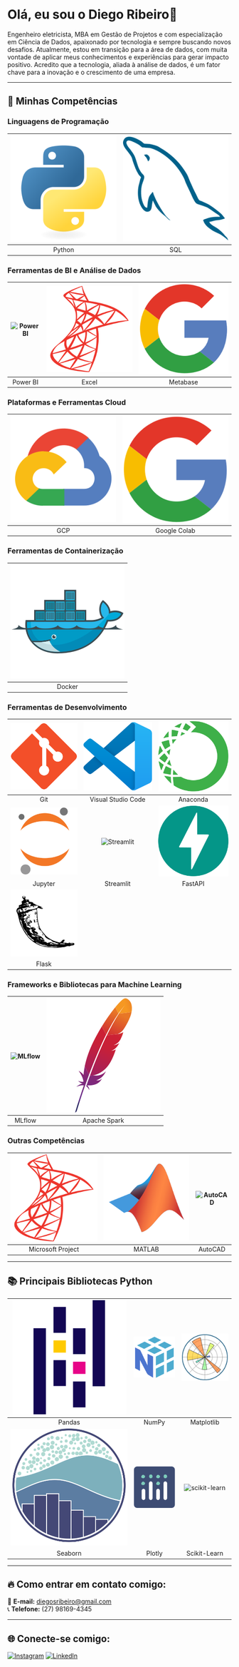 # Olá, eu sou o Diego Ribeiro👋

Engenheiro eletricista, MBA em Gestão de Projetos e com especialização em Ciência de Dados, apaixonado por tecnologia e sempre buscando novos desafios. 
Atualmente, estou em transição para a área de dados, com muita vontade de aplicar meus conhecimentos e experiências para gerar impacto positivo.
Acredito que a tecnologia, aliada à análise de dados, é um fator chave para a inovação e o crescimento de uma empresa.

---

## 🚀 Minhas Competências

### Linguagens de Programação
| ![Python](https://raw.githubusercontent.com/devicons/devicon/master/icons/python/python-original.svg) | ![SQL](https://raw.githubusercontent.com/devicons/devicon/master/icons/mysql/mysql-original.svg) |
|:---:|:---:|
| Python | SQL |

### Ferramentas de BI e Análise de Dados
| ![Power BI](https://raw.githubusercontent.com/devicons/devicon/master/icons/powerbi/powerbi-original.svg) | ![Excel](https://raw.githubusercontent.com/devicons/devicon/master/icons/microsoftsqlserver/microsoftsqlserver-plain.svg) | ![Metabase](https://raw.githubusercontent.com/devicons/devicon/master/icons/google/google-original.svg) |
|:---:|:---:|:---:|
| Power BI | Excel | Metabase |

### Plataformas e Ferramentas Cloud
| ![Google Cloud Platform](https://raw.githubusercontent.com/devicons/devicon/master/icons/googlecloud/googlecloud-original.svg) | ![Google Colab](https://raw.githubusercontent.com/devicons/devicon/master/icons/google/google-original.svg) |
|:---:|:---:|
| GCP | Google Colab |

### Ferramentas de Containerização
| ![Docker](https://raw.githubusercontent.com/devicons/devicon/master/icons/docker/docker-original.svg) |
|:---:|
| Docker |

### Ferramentas de Desenvolvimento
| ![Git](https://raw.githubusercontent.com/devicons/devicon/master/icons/git/git-original.svg) | ![Visual Studio Code](https://raw.githubusercontent.com/devicons/devicon/master/icons/vscode/vscode-original.svg) | ![Anaconda](https://raw.githubusercontent.com/devicons/devicon/master/icons/anaconda/anaconda-original.svg) |
|:---:|:---:|:---:|
| Git | Visual Studio Code | Anaconda |
| ![Jupyter](https://raw.githubusercontent.com/devicons/devicon/master/icons/jupyter/jupyter-original.svg) | ![Streamlit](https://avatars.githubusercontent.com/u/45109972?s=200&v=4) | ![FastAPI](https://raw.githubusercontent.com/devicons/devicon/master/icons/fastapi/fastapi-original.svg) |
| Jupyter | Streamlit | FastAPI |
| ![Flask](https://raw.githubusercontent.com/devicons/devicon/master/icons/flask/flask-original.svg) |
| Flask |

### Frameworks e Bibliotecas para Machine Learning
| ![MLflow](https://raw.githubusercontent.com/devicons/devicon/master/icons/mlflow/mlflow-original.svg) | ![Apache Spark](https://raw.githubusercontent.com/devicons/devicon/master/icons/apache/apache-original.svg) |
|:---:|:---:|
| MLflow | Apache Spark |

### Outras Competências
| ![Microsoft Project](https://raw.githubusercontent.com/devicons/devicon/master/icons/microsoftsqlserver/microsoftsqlserver-plain.svg) | ![MATLAB](https://raw.githubusercontent.com/devicons/devicon/master/icons/matlab/matlab-original.svg) | ![AutoCAD](https://raw.githubusercontent.com/devicons/devicon/master/icons/autocad/autocad-original.svg) |
|:---:|:---:|:---:|
| Microsoft Project | MATLAB | AutoCAD |

---

## 📚 Principais Bibliotecas Python

| ![Pandas](https://raw.githubusercontent.com/devicons/devicon/master/icons/pandas/pandas-original.svg) | ![NumPy](https://raw.githubusercontent.com/devicons/devicon/master/icons/numpy/numpy-original.svg) | ![Matplotlib](https://raw.githubusercontent.com/devicons/devicon/master/icons/matplotlib/matplotlib-original.svg) |
|:---:|:---:|:---:|
| Pandas | NumPy | Matplotlib |
| ![Seaborn](https://raw.githubusercontent.com/devicons/devicon/master/icons/seaborn/seaborn-original.svg) | ![Plotly](https://raw.githubusercontent.com/devicons/devicon/master/icons/plotly/plotly-original.svg) | ![scikit-learn](https://raw.githubusercontent.com/devicons/devicon/master/icons/scikit-learn/scikit-learn-original.svg) |
| Seaborn | Plotly | Scikit-Learn |

---

## 🔥 Como entrar em contato comigo:
📧 **E-mail:** diegosribeiro@gmail.com  
📞 **Telefone:** (27) 98169-4345

---

## 🌐 Conecte-se comigo:

[![Instagram](https://img.shields.io/badge/-Instagram-E4405F?style=for-the-badge&logo=Instagram&logoColor=white)](https://www.instagram.com/diegoribeiro.jpg/?hl=pt-br)
[![LinkedIn](https://img.shields.io/badge/-LinkedIn-0A66C2?style=for-the-badge&logo=LinkedIn&logoColor=white)](https://www.linkedin.com/in/diego-ribeiro-55587337/) 

